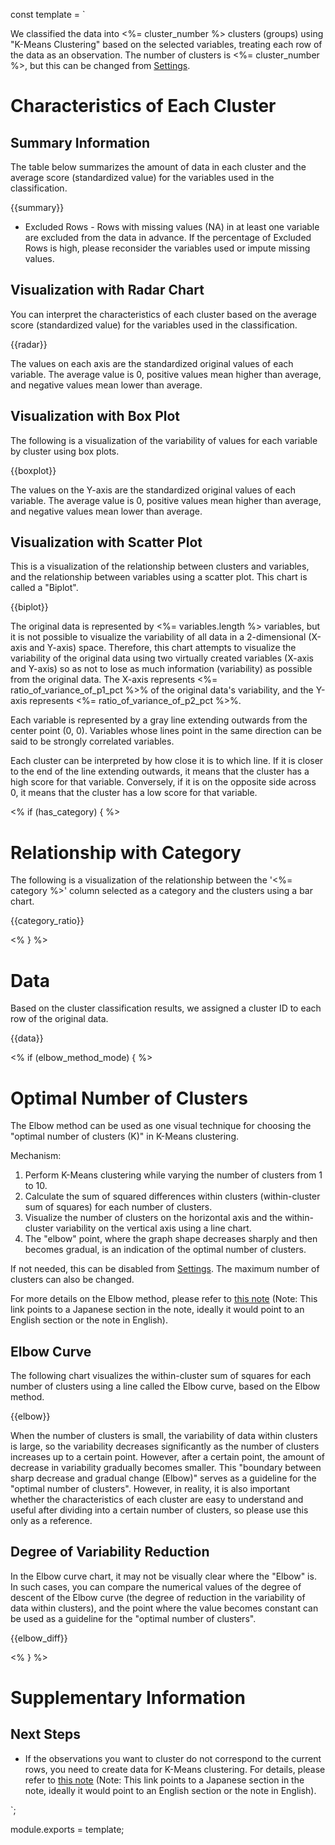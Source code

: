 const template = `


We classified the data into <%= cluster_number %> clusters (groups) using "K-Means Clustering" based on the selected variables, treating each row of the data as an observation. The number of clusters is <%= cluster_number %>, but this can be changed from [Settings](//analytics/settings).

# Characteristics of Each Cluster

<!-- AI_SUMMARY -->

## Summary Information

The table below summarizes the amount of data in each cluster and the average score (standardized value) for the variables used in the classification.

{{summary}}

* Excluded Rows - Rows with missing values (NA) in at least one variable are excluded from the data in advance. If the percentage of Excluded Rows is high, please reconsider the variables used or impute missing values.

## Visualization with Radar Chart

You can interpret the characteristics of each cluster based on the average score (standardized value) for the variables used in the classification.

{{radar}}

The values on each axis are the standardized original values of each variable. The average value is 0, positive values mean higher than average, and negative values mean lower than average.


## Visualization with Box Plot

The following is a visualization of the variability of values for each variable by cluster using box plots.

{{boxplot}}

The values on the Y-axis are the standardized original values of each variable. The average value is 0, positive values mean higher than average, and negative values mean lower than average.

## Visualization with Scatter Plot

This is a visualization of the relationship between clusters and variables, and the relationship between variables using a scatter plot. This chart is called a "Biplot".

{{biplot}}

The original data is represented by <%= variables.length %> variables, but it is not possible to visualize the variability of all data in a 2-dimensional (X-axis and Y-axis) space. Therefore, this chart attempts to visualize the variability of the original data using two virtually created variables (X-axis and Y-axis) so as not to lose as much information (variability) as possible from the original data. The X-axis represents <%= ratio_of_variance_of_p1_pct %>% of the original data's variability, and the Y-axis represents <%= ratio_of_variance_of_p2_pct %>%.

Each variable is represented by a gray line extending outwards from the center point (0, 0). Variables whose lines point in the same direction can be said to be strongly correlated variables.

Each cluster can be interpreted by how close it is to which line. If it is closer to the end of the line extending outwards, it means that the cluster has a high score for that variable. Conversely, if it is on the opposite side across 0, it means that the cluster has a low score for that variable.

<% if (has_category) { %>

# Relationship with Category

The following is a visualization of the relationship between the '<%= category %>' column selected as a category and the clusters using a bar chart.

{{category_ratio}}

<% } %>


# Data

Based on the cluster classification results, we assigned a cluster ID to each row of the original data.

{{data}}


<% if (elbow_method_mode) { %>

# Optimal Number of Clusters

The Elbow method can be used as one visual technique for choosing the "optimal number of clusters (K)" in K-Means clustering.

Mechanism:

1. Perform K-Means clustering while varying the number of clusters from 1 to 10.
2. Calculate the sum of squared differences within clusters (within-cluster sum of squares) for each number of clusters.
3. Visualize the number of clusters on the horizontal axis and the within-cluster variability on the vertical axis using a line chart.
4. The "elbow" point, where the graph shape decreases sharply and then becomes gradual, is an indication of the optimal number of clusters.

If not needed, this can be disabled from [Settings](//analytics/settings). The maximum number of clusters can also be changed.

For more details on the Elbow method, please refer to [this note](https://exploratory.io/note/exploratory/K-Means-QRV2jAz0#%E3%82%A8%E3%83%AB%E3%83%9C%E3%83%BC%E3%83%A1%E3%82%BD%E3%83%83%E3%83%89%E3%81%AB%E3%82%88%E3%82%8B%E3%82%AF%E3%83%A9%E3%82%B9%E3%82%BF%E3%83%BC%E6%95%B0%E3%81%AE%E6%B1%BA%E5%AE%9A) (Note: This link points to a Japanese section in the note, ideally it would point to an English section or the note in English).

## Elbow Curve

The following chart visualizes the within-cluster sum of squares for each number of clusters using a line called the Elbow curve, based on the Elbow method.

{{elbow}}

When the number of clusters is small, the variability of data within clusters is large, so the variability decreases significantly as the number of clusters increases up to a certain point. However, after a certain point, the amount of decrease in variability gradually becomes smaller. This "boundary between sharp decrease and gradual change (Elbow)" serves as a guideline for the "optimal number of clusters". However, in reality, it is also important whether the characteristics of each cluster are easy to understand and useful after dividing into a certain number of clusters, so please use this only as a reference.

## Degree of Variability Reduction

In the Elbow curve chart, it may not be visually clear where the "Elbow" is. In such cases, you can compare the numerical values of the degree of descent of the Elbow curve (the degree of reduction in the variability of data within clusters), and the point where the value becomes constant can be used as a guideline for the "optimal number of clusters".

{{elbow_diff}}

<% } %>

# Supplementary Information

## Next Steps

* If the observations you want to cluster do not correspond to the current rows, you need to create data for K-Means clustering. For details, please refer to [this note](https://exploratory.io/note/exploratory/K-Means-sfp4Syw0) (Note: This link points to a Japanese section in the note, ideally it would point to an English section or the note in English).


`;

module.exports = template; 
